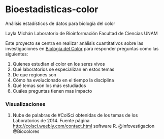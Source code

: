 # Bioestadisticas-color
Análisis estadísticos de datos para biología del color

Layla Michán 
Laboratorio de Bioinformación
Facultad de Ciencias UNAM

Este proyecto se centra en realizar análisis cuantitativos sobre las investigaciones en [Biología del Color](https://es.wikipedia.org/wiki/Color_en_los_seres_vivos) para responder preguntas como las siguientes:
1. Quienes estudian el color en los seres vivos
2. Qué laboratorios se especializan en estos temas
3. De que regiones son
4. Cómo ha evolucionado en el tiempo la disciplina
5. Qué temas son los más estudiados
6. Cuáles preguntas tienen mas impacto

### Visualizaciones

1. Nube de palabras de #ColSci obtenidas de los temas de los Laboratorios de 2014. Fuente página http://colsci.weebly.com/contact.html software R. @infovestigacion @Biocolores
